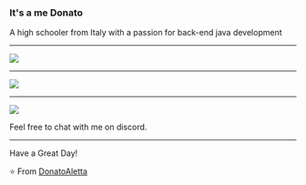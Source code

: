 
### It's a me Donato


A high schooler from Italy with a passion for back-end java development

-----
<a href="https://github.com/DonatoAletta">
  <img src="https://komarev.com/ghpvc/?username=DonatoAletta&style=flat-square" />
</a>


***

<a href="https://github.com/Daggy1234">
  <img src="https://github-readme-stats.vercel.app/api?username=DonatoAletta&show_icons=true&hide_border=true" />
</a>

---

<a href="https://github.com/Daggy1234">
  <img src="https://github-readme-stats.vercel.app/api/top-langs/?username=DonatoAletta&layout=compact" />
</a>


Feel free to chat with me on discord.

-----


Have a Great Day!

⭐️ From [DonatoAletta](https://github.com/DonatoAletta)
